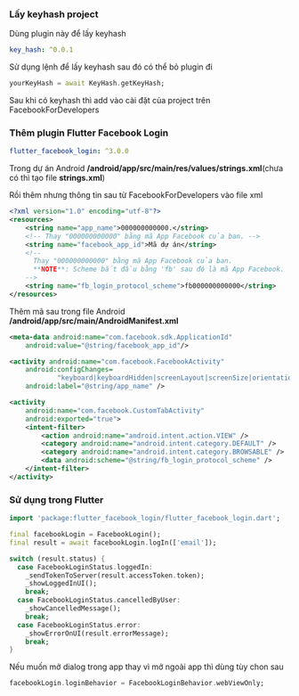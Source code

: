 ### Lấy keyhash project
Dùng plugin này để lấy keyhash
```yaml
key_hash: ^0.0.1
```
Sử dụng lệnh để lấy keyhash sau đó có thể bỏ plugin đi
```dart
yourKeyHash = await KeyHash.getKeyHash;
```
Sau khi có keyhash thì add vào cài đặt của project trên FacebookForDevelopers
### Thêm plugin Flutter Facebook Login
```yaml
flutter_facebook_login: ^3.0.0
```
Trong dự án Android **<your project root>/android/app/src/main/res/values/strings.xml**(chưa có thì tạo file **strings.xml**)

Rồi thêm nhưng thông tin sau từ FacebookForDevelopers vào file xml
```xml
<?xml version="1.0" encoding="utf-8"?>
<resources>
    <string name="app_name">000000000000.</string>
    <!-- Thay "000000000000" bằng mã App Facebook của ban. -->
    <string name="facebook_app_id">Mã dự án</string>
    <!--
      Thay "000000000000" bằng mã App Facebook của ban.
      **NOTE**: Scheme bắt đầu bằng 'fb' sau đó là mã App Facebook.
    -->
    <string name="fb_login_protocol_scheme">fb000000000000</string>
</resources>
```
Thêm mã sau trong file Android **<your project root>/android/app/src/main/AndroidManifest.xml**

```xml
<meta-data android:name="com.facebook.sdk.ApplicationId"
    android:value="@string/facebook_app_id"/>

<activity android:name="com.facebook.FacebookActivity"
    android:configChanges=
            "keyboard|keyboardHidden|screenLayout|screenSize|orientation"
    android:label="@string/app_name" />

<activity
    android:name="com.facebook.CustomTabActivity"
    android:exported="true">
    <intent-filter>
        <action android:name="android.intent.action.VIEW" />
        <category android:name="android.intent.category.DEFAULT" />
        <category android:name="android.intent.category.BROWSABLE" />
        <data android:scheme="@string/fb_login_protocol_scheme" />
    </intent-filter>
</activity>
```
### Sử dụng trong Flutter
```dart
import 'package:flutter_facebook_login/flutter_facebook_login.dart';

final facebookLogin = FacebookLogin();
final result = await facebookLogin.logIn(['email']);

switch (result.status) {
  case FacebookLoginStatus.loggedIn:
    _sendTokenToServer(result.accessToken.token);
    _showLoggedInUI();
    break;
  case FacebookLoginStatus.cancelledByUser:
    _showCancelledMessage();
    break;
  case FacebookLoginStatus.error:
    _showErrorOnUI(result.errorMessage);
    break;
}
```
Nếu muốn mở dialog trong app thay vì mở ngoài app thì dùng tùy chon sau
```dart
facebookLogin.loginBehavior = FacebookLoginBehavior.webViewOnly;
```